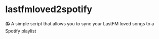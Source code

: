 # lastfmloved2spotify
📻 A simple script that allows you to sync your LastFM loved songs to a Spotify playlist
